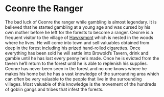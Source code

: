 # Ceonre the Ranger

The bad luck of Ceonre the ranger while gambling is almost legendary. It is believed that he started gambling at a young age and was cursed by his own mother before he left for the forests to become a ranger. Ceonre is a frequent visitor to the village of [Hawksmont](../gazetteer/hawksmont.md) which is nested in the woods where he lives. He will come into town and sell valuables obtained from deep in the forest including his prized hand-rolled cigarettes. Once everything has been sold he will settle into Browold’s Tavern, drink and gamble until he has lost every penny he’s made. Once he is evicted from the tavern he’ll return to the forest until he is able to replenish his supplies. Ceonre has never been seen in the forest and no one knows where he makes his home but he has a vast knowledge of the surrounding area which can often be very valuable to the people that live in the surrounding villages. Most valuable of this knowledge is the movement of the hundreds of goblin gangs and tribes that infest the forests.